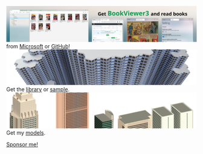 [![banner](https://raw.githubusercontent.com/kurema/kurema/master/image/banner3.jpg)](https://github.com/kurema/BookViewerApp3)  
from [Microsoft](https://www.microsoft.com/store/apps/9N607JHLBCZB) or [GitHub](https://github.com/kurema/BookViewerApp3)!
[![banner](https://raw.githubusercontent.com/kurema/kurema/master/image/banner2.png)](https://github.com/kurema/RhinoArchitecturalLibrary)  
Get the [library](https://github.com/kurema/RhinoArchitecturalLibrary) or [sample](https://github.com/kurema/CellTower).
[![banner](https://raw.githubusercontent.com/kurema/kurema/master/image/banner1.png)](https://github.com/kurema/Models)
Get my [models](https://github.com/kurema/Models).

[Sponsor me!](https://github.com/sponsors/kurema/)
